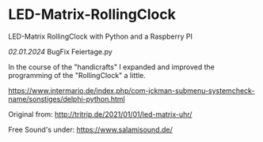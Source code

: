 # LED-Matrix-RollingClock
LED-Matrix RollingClock with Python and a Raspberry PI

*02.01.2024*
BugFix Feiertage.py


In the course of the "handicrafts" I expanded and improved
the programming of the "RollingClock" a little.

https://www.intermario.de/index.php/com-jckman-submenu-systemcheck-name/sonstiges/delphi-python.html

Original from: http://tritrip.de/2021/01/01/led-matrix-uhr/

Free Sound's under:
https://www.salamisound.de/

